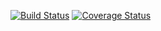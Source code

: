 [![Build Status](https:/https://travis-ci.org/github/homework36/cs107test.svg?branch=main)](https:/https://travis-ci.org/github/homework36/cs107test.svg?branch=main)
[![Coverage Status](https://codecov.io/gh/gh/homework36/cs107test/branch/main/graph/badge.svg)](https://codecov.io/gh/gh/homework36/cs107test/branch/main/graph/badge.svg)
